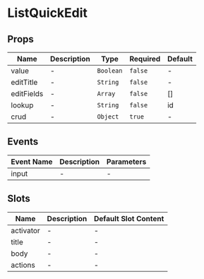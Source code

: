 # ListQuickEdit

## Props

<!-- @vuese:ListQuickEdit:props:start -->

|Name|Description|Type|Required|Default|
|---|---|---|---|---|
|value|-|`Boolean`|`false`|-|
|editTitle|-|`String`|`false`|-|
|editFields|-|`Array`|`false`|[]|
|lookup|-|`String`|`false`|id|
|crud|-|`Object`|`true`|-|

<!-- @vuese:ListQuickEdit:props:end -->


## Events

<!-- @vuese:ListQuickEdit:events:start -->

|Event Name|Description|Parameters|
|---|---|---|
|input|-|-|

<!-- @vuese:ListQuickEdit:events:end -->


## Slots

<!-- @vuese:ListQuickEdit:slots:start -->

|Name|Description|Default Slot Content|
|---|---|---|
|activator|-|-|
|title|-|-|
|body|-|-|
|actions|-|-|

<!-- @vuese:ListQuickEdit:slots:end -->


